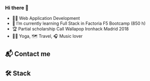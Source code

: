 ### Hi there 👋

<!--
**CSanchezCadrecha/CSanchezCadrecha** is a ✨ _special_ ✨ repository because its `README.md` (this file) appears on your GitHub profile.

Here are some ideas to get you started:-->

-  :woman_student: Web Application Development
- 🌱 I’m currently learning Full Stack in Factoria F5 Bootcamp (850 h)
-  :trophy: Partial scholarship Call Wallapop Ironhack Madrid 2018
-  :lotus_position_woman: Yoga, :world_map: Travel, :headphones: Music lover

## :mailbox_with_mail: Contact me

## :hammer_and_wrench: Stack




